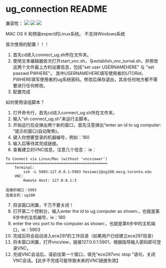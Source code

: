 # ug_connection README

兼容性：
![](https://img.shields.io/badge/OS%20X-10.14-brightgreen.svg)
![](https://img.shields.io/badge/OS%20X-10.13-brightgreen.svg)
![](https://img.shields.io/badge/script-sh-blue.svg)

MAC OS X 和预装expect的Linux系统。
不支持Windows系统

首次使用的配置！！！
1. 首先cd进入connect_ug.sh所在文件夹。
2. 使用文本编辑器依次打开start_vnc.sh，与establish_vnc_turnal.sh，并修改这两个文件最上方的设置信息，包括"set user USERNAMEHERE" 与 "set passwd PWHERE"。 其中USERNAMEHERE填写使用者的UTORid， PWHERE填写使用者的ug系统密码。修改后保存退出，其余任何地方都不需要进行任何修改。
3. 配置完成

如何使用该组脚本？
1. 打开命令行，首先cd进入connect_ug.sh所在文件夹。
2. 输入"sh connect_ug.sh"来运行主脚本。
3. 开始运行后会弹出两个新的窗口，首先注意弹出“enter an id to ug computer: ”提示的窗口(自动聚焦)。
4. 键入你想要登录的机器编号，例如：180
5. 输入后等待其完成链接。
6. 查看建立的VNC信息，注意几个信息：
ie：
```
To Connect via Linux/Mac (without 'vncviewer')
==============================================
	Terminal:
		ssh -L 5903:127.0.0.1:5903 hesiwei1@ug180.eecg.toronto.edu 
	VNC:
		Remote Host: 127.0.0.1:3

连接的端口：5903
连接主机：ug180
```
7. 将该窗口闲置，千万不要关闭！
8. 打开第二个控制台，输入enter the id to ug computer as shown:，也就是第6步中的主机编号，ie：180
9. enter the vnc port to the computer as shown:，也就是第6步中的主机端口，ie：5903
10. 完成后将会自动进入ece297的工作目录（如果用户已经建立ece297目录）
11. 将本窗口闲置，打开vncview，链接127.0.0.1:5901，根据指导输入密码即可登录VNC。
12. 完成VNC会话后，请前往第一个窗口，填充“ece297vnc stop ”语句，关闭VNC会话。【此步不完成可能导致未来的VNC链接失效】
